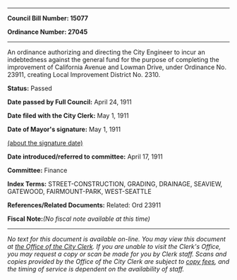 

********

**Council Bill Number: 15077**
   
**Ordinance Number: 27045**
********

 An ordinance authorizing and directing the City Engineer to incur an indebtedness against the general fund for the purpose of completing the improvement of California Avenue and Lowman Drive, under Ordinance No. 23911, creating Local Improvement District No. 2310.

**Status:** Passed
   
**Date passed by Full Council:** April 24, 1911
   
**Date filed with the City Clerk:** May 1, 1911
   
**Date of Mayor's signature:** May 1, 1911
   
[(about the signature date)](/~public/approvaldate.htm)
   
   
   
**Date introduced/referred to committee:** April 17, 1911
   
**Committee:** Finance
   
   
**Index Terms:** STREET-CONSTRUCTION, GRADING, DRAINAGE, SEAVIEW, GATEWOOD, FAIRMOUNT-PARK, WEST-SEATTLE

**References/Related Documents:** Related: Ord 23911

**Fiscal Note:**_(No fiscal note available at this time)_
********

_No text for this document is available on-line. You may view this document at [the Office of the City Clerk](http://www.seattle.gov/leg/clerk/contactUs.htm). If you are unable to visit the Clerk's Office, you may request a copy or scan be made for you by Clerk staff. Scans and copies provided by the Office of the City Clerk are subject to [copy fees](http://clerk.seattle.gov/~public/clerkfees.htm), and the timing of service is dependent on the availability of staff._

